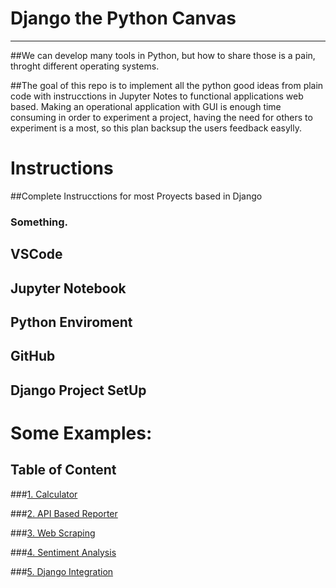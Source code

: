 # Django the Python Canvas

------

##We can develop many tools in Python, but how to share those is a pain, throght different operating systems.

##The goal of this repo is to implement all the python good ideas from plain code with instrucctions in Jupyter Notes to functional applications web based. Making an operational application with GUI is enough time consuming in order to experiment a project, having the need for others to experiment is a most, so this plan backsup the users feedback easylly.



# Instructions
##Complete Instrucctions for most Proyects based in Django
### Something.

## VSCode

## Jupyter Notebook

## Python Enviroment

## GitHub

## Django Project SetUp


# Some Examples:

## Table of Content

###[1. Calculator](#)

###[2. API Based Reporter](#)

###[3. Web Scraping](#)

###[4. Sentiment Analysis](#)

###[5. Django Integration](#)
